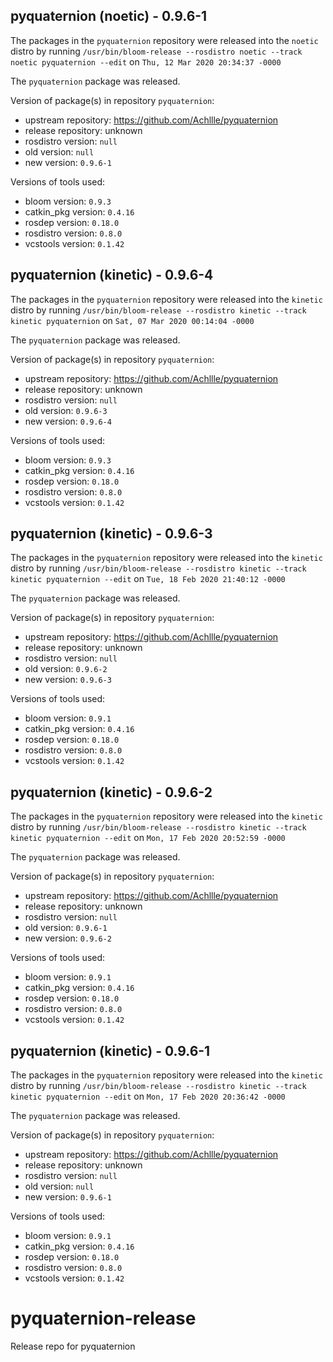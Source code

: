## pyquaternion (noetic) - 0.9.6-1

The packages in the `pyquaternion` repository were released into the `noetic` distro by running `/usr/bin/bloom-release --rosdistro noetic --track noetic pyquaternion --edit` on `Thu, 12 Mar 2020 20:34:37 -0000`

The `pyquaternion` package was released.

Version of package(s) in repository `pyquaternion`:

- upstream repository: https://github.com/Achllle/pyquaternion
- release repository: unknown
- rosdistro version: `null`
- old version: `null`
- new version: `0.9.6-1`

Versions of tools used:

- bloom version: `0.9.3`
- catkin_pkg version: `0.4.16`
- rosdep version: `0.18.0`
- rosdistro version: `0.8.0`
- vcstools version: `0.1.42`


## pyquaternion (kinetic) - 0.9.6-4

The packages in the `pyquaternion` repository were released into the `kinetic` distro by running `/usr/bin/bloom-release --rosdistro kinetic --track kinetic pyquaternion` on `Sat, 07 Mar 2020 00:14:04 -0000`

The `pyquaternion` package was released.

Version of package(s) in repository `pyquaternion`:

- upstream repository: https://github.com/Achllle/pyquaternion
- release repository: unknown
- rosdistro version: `null`
- old version: `0.9.6-3`
- new version: `0.9.6-4`

Versions of tools used:

- bloom version: `0.9.3`
- catkin_pkg version: `0.4.16`
- rosdep version: `0.18.0`
- rosdistro version: `0.8.0`
- vcstools version: `0.1.42`


## pyquaternion (kinetic) - 0.9.6-3

The packages in the `pyquaternion` repository were released into the `kinetic` distro by running `/usr/bin/bloom-release --rosdistro kinetic --track kinetic pyquaternion --edit` on `Tue, 18 Feb 2020 21:40:12 -0000`

The `pyquaternion` package was released.

Version of package(s) in repository `pyquaternion`:

- upstream repository: https://github.com/Achllle/pyquaternion
- release repository: unknown
- rosdistro version: `null`
- old version: `0.9.6-2`
- new version: `0.9.6-3`

Versions of tools used:

- bloom version: `0.9.1`
- catkin_pkg version: `0.4.16`
- rosdep version: `0.18.0`
- rosdistro version: `0.8.0`
- vcstools version: `0.1.42`


## pyquaternion (kinetic) - 0.9.6-2

The packages in the `pyquaternion` repository were released into the `kinetic` distro by running `/usr/bin/bloom-release --rosdistro kinetic --track kinetic pyquaternion --edit` on `Mon, 17 Feb 2020 20:52:59 -0000`

The `pyquaternion` package was released.

Version of package(s) in repository `pyquaternion`:

- upstream repository: https://github.com/Achllle/pyquaternion
- release repository: unknown
- rosdistro version: `null`
- old version: `0.9.6-1`
- new version: `0.9.6-2`

Versions of tools used:

- bloom version: `0.9.1`
- catkin_pkg version: `0.4.16`
- rosdep version: `0.18.0`
- rosdistro version: `0.8.0`
- vcstools version: `0.1.42`


## pyquaternion (kinetic) - 0.9.6-1

The packages in the `pyquaternion` repository were released into the `kinetic` distro by running `/usr/bin/bloom-release --rosdistro kinetic --track kinetic pyquaternion --edit` on `Mon, 17 Feb 2020 20:36:42 -0000`

The `pyquaternion` package was released.

Version of package(s) in repository `pyquaternion`:

- upstream repository: https://github.com/Achllle/pyquaternion
- release repository: unknown
- rosdistro version: `null`
- old version: `null`
- new version: `0.9.6-1`

Versions of tools used:

- bloom version: `0.9.1`
- catkin_pkg version: `0.4.16`
- rosdep version: `0.18.0`
- rosdistro version: `0.8.0`
- vcstools version: `0.1.42`


# pyquaternion-release
Release repo for pyquaternion
